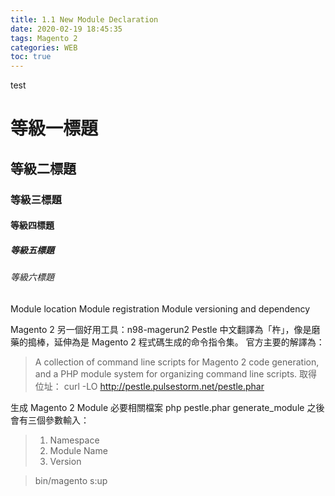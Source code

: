 ```yaml
---
title: 1.1 New Module Declaration
date: 2020-02-19 18:45:35
tags: Magento 2
categories: WEB
toc: true
---
```

test
<!-- more -->


# 等級一標題
## 等級二標題
### 等級三標題
#### 等級四標題
##### 等級五標題
###### 等級六標題

Module location
Module registration
Module versioning and dependency

Magento 2 另一個好用工具：n98-magerun2
Pestle 中文翻譯為「杵」，像是磨藥的搗棒，延伸為是 Magento 2 程式碼生成的命令指令集。
官方主要的解譯為：
> A collection of command line scripts for Magento 2 code generation, and a PHP module system for organizing command line scripts.
取得位址：
> curl -LO http://pestle.pulsestorm.net/pestle.phar

生成 Magento 2 Module 必要相關檔案
php pestle.phar generate_module
之後會有三個參數輸入：
> 1. Namespace
> 2. Module Name
> 3. Version

> bin/magento s:up
